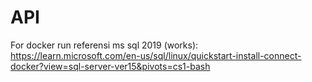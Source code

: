 # API
For docker run referensi ms sql 2019 (works): https://learn.microsoft.com/en-us/sql/linux/quickstart-install-connect-docker?view=sql-server-ver15&pivots=cs1-bash
